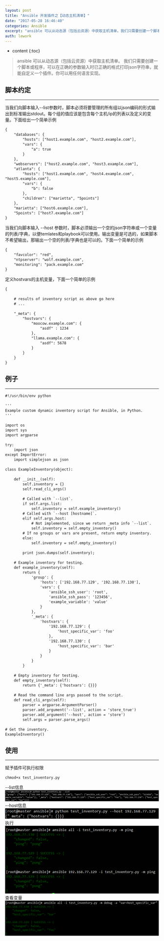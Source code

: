 ```yaml
---
layout: post
title: "Ansible 开发插件之【动态主机清单】"
date: "2017-05-28 16:46:40"
categories: Ansible
excerpt: "ansible 可以从动态源（包括云资源）中获取主机清单。我们只需要创建一个脚本或程序，可以在正确的参数输入时已正确的格式打印json字符串，就..."
auth: lework
---
```

* content
{:toc}

>ansible 可以从动态源（包括云资源）中获取主机清单。
我们只需要创建一个脚本或程序，可以在正确的参数输入时已正确的格式打印json字符串，就能自定义一个插件。你可以用任何语言实现。


## 脚本约定
---

当我们向脚本输入--list参数时，脚本必须将要管理的所有组以json编码的形式输出到标准输出stdout。每个组的值应该是包含每个主机/ip的列表以及定义的变量。下面给出一个简单示例
```
{
    "databases": {
        "hosts": ["host1.example.com", "host2.example.com"],
        "vars": {
            "a": true
        }
    },
    "webservers": ["host2.example.com", "host3.example.com"],
    "atlanta": {
        "hosts": ["host1.example.com", "host4.example.com", "host5.example.com"],
        "vars": {
            "b": false
        },
        "children": ["marietta", "5points"]
    },
    "marietta": ["host6.example.com"],
    "5points": ["host7.example.com"]
}
```
当我们向脚本输入 --host <hostname>参数时，脚本必须输出一个空的json字符串或一个变量的列表/字典，以便temlates和playbook可以使用。输出变量是可选的，如果脚本不希望输出，那输出一个空的列表/字典也是可以的。下面一个简单的示例
```
{
    "favcolor": "red",
    "ntpserver": "wolf.example.com",
    "monitoring": "pack.example.com"
}
```

定义hostvars的主机变量，下面一个简单的示例
```
{

    # results of inventory script as above go here
    # ...

    "_meta": {
        "hostvars": {
            "moocow.example.com": {
                "asdf" : 1234
            },
            "llama.example.com": {
                "asdf": 5678
            }
        }
    }
}
```

## 例子
---
```
#!/usr/bin/env python

'''
Example custom dynamic inventory script for Ansible, in Python.
'''

import os
import sys
import argparse

try:
    import json
except ImportError:
    import simplejson as json

class ExampleInventory(object):

    def __init__(self):
        self.inventory = {}
        self.read_cli_args()

        # Called with `--list`.
        if self.args.list:
            self.inventory = self.example_inventory()
        # Called with `--host [hostname]`.
        elif self.args.host:
            # Not implemented, since we return _meta info `--list`.
            self.inventory = self.empty_inventory()
        # If no groups or vars are present, return empty inventory.
        else:
            self.inventory = self.empty_inventory()

        print json.dumps(self.inventory);

    # Example inventory for testing.
    def example_inventory(self):
        return {
            'group': {
                'hosts': ['192.168.77.129', '192.168.77.130'],
                'vars': {
                    'ansible_ssh_user': 'root',
                    'ansible_ssh_pass': '123456',
                    'example_variable': 'value'
                }
            },
            '_meta': {
                'hostvars': {
                    '192.168.77.129': {
                        'host_specific_var': 'foo'
                    },
                    '192.168.77.130': {
                        'host_specific_var': 'bar'
                    }
                }
            }
        }

    # Empty inventory for testing.
    def empty_inventory(self):
        return {'_meta': {'hostvars': {}}}

    # Read the command line args passed to the script.
    def read_cli_args(self):
        parser = argparse.ArgumentParser()
        parser.add_argument('--list', action = 'store_true')
        parser.add_argument('--host', action = 'store')
        self.args = parser.parse_args()

# Get the inventory.
ExampleInventory()
```

## 使用
---

赋予插件可执行权限
```
chmod+x test_inventory.py
```
--list信息
![image.png](/assets/images/Ansible/3629406-ac37393f591fe3dd.png)
--host信息
![image.png](/assets/images/Ansible/3629406-aea8cef51bdd5542.png)
执行
![image.png](/assets/images/Ansible/3629406-02050b63b128bf4a.png)
查看变量
![image.png](/assets/images/Ansible/3629406-7003229cbe9eaadc.png)
